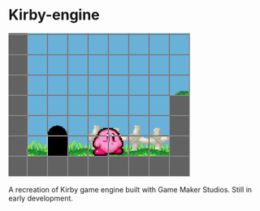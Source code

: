 # Kirby-engine

![](https://raw.githubusercontent.com/sunnypwang/Kirby-engine/master/kirby.png)

 A recreation of Kirby game engine built with Game Maker Studios. Still in early development.
